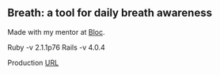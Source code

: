 ## Breath: a tool for daily breath awareness

Made with my mentor at [Bloc](http://bloc.io).

Ruby -v 2.1.1p76
Rails -v 4.0.4

Production [URL](http://onebreath.io/)